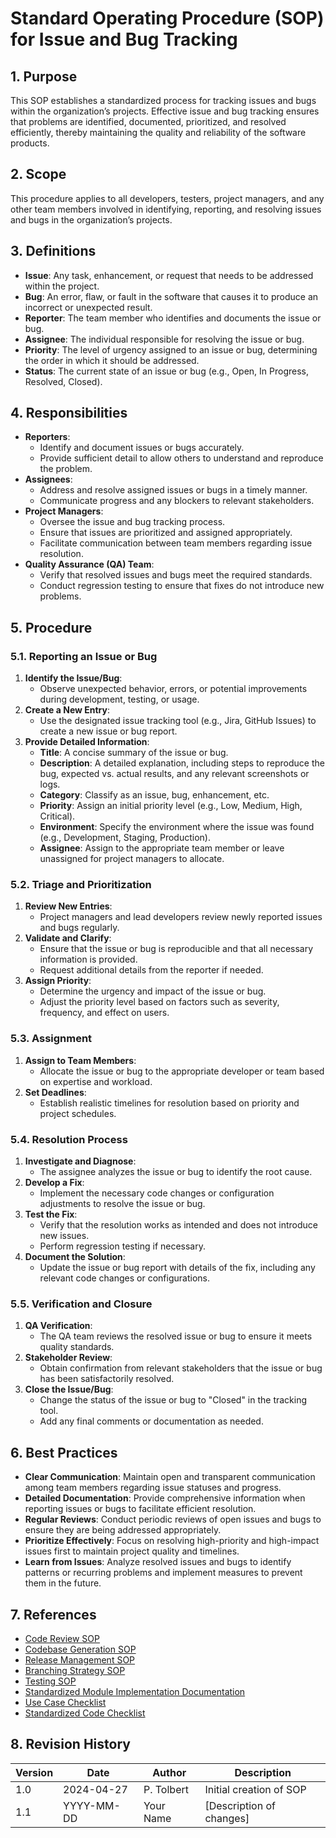 # Standard Operating Procedure (SOP) for Issue and Bug Tracking

## 1. Purpose
This SOP establishes a standardized process for tracking issues and bugs within the organization’s projects. Effective issue and bug tracking ensures that problems are identified, documented, prioritized, and resolved efficiently, thereby maintaining the quality and reliability of the software products.

## 2. Scope
This procedure applies to all developers, testers, project managers, and any other team members involved in identifying, reporting, and resolving issues and bugs in the organization’s projects.

## 3. Definitions
- **Issue**: Any task, enhancement, or request that needs to be addressed within the project.
- **Bug**: An error, flaw, or fault in the software that causes it to produce an incorrect or unexpected result.
- **Reporter**: The team member who identifies and documents the issue or bug.
- **Assignee**: The individual responsible for resolving the issue or bug.
- **Priority**: The level of urgency assigned to an issue or bug, determining the order in which it should be addressed.
- **Status**: The current state of an issue or bug (e.g., Open, In Progress, Resolved, Closed).

## 4. Responsibilities
- **Reporters**:
  - Identify and document issues or bugs accurately.
  - Provide sufficient detail to allow others to understand and reproduce the problem.
- **Assignees**:
  - Address and resolve assigned issues or bugs in a timely manner.
  - Communicate progress and any blockers to relevant stakeholders.
- **Project Managers**:
  - Oversee the issue and bug tracking process.
  - Ensure that issues are prioritized and assigned appropriately.
  - Facilitate communication between team members regarding issue resolution.
- **Quality Assurance (QA) Team**:
  - Verify that resolved issues and bugs meet the required standards.
  - Conduct regression testing to ensure that fixes do not introduce new problems.

## 5. Procedure

### 5.1. Reporting an Issue or Bug
1. **Identify the Issue/Bug**:
   - Observe unexpected behavior, errors, or potential improvements during development, testing, or usage.
2. **Create a New Entry**:
   - Use the designated issue tracking tool (e.g., Jira, GitHub Issues) to create a new issue or bug report.
3. **Provide Detailed Information**:
   - **Title**: A concise summary of the issue or bug.
   - **Description**: A detailed explanation, including steps to reproduce the bug, expected vs. actual results, and any relevant screenshots or logs.
   - **Category**: Classify as an issue, bug, enhancement, etc.
   - **Priority**: Assign an initial priority level (e.g., Low, Medium, High, Critical).
   - **Environment**: Specify the environment where the issue was found (e.g., Development, Staging, Production).
   - **Assignee**: Assign to the appropriate team member or leave unassigned for project managers to allocate.

### 5.2. Triage and Prioritization
1. **Review New Entries**:
   - Project managers and lead developers review newly reported issues and bugs regularly.
2. **Validate and Clarify**:
   - Ensure that the issue or bug is reproducible and that all necessary information is provided.
   - Request additional details from the reporter if needed.
3. **Assign Priority**:
   - Determine the urgency and impact of the issue or bug.
   - Adjust the priority level based on factors such as severity, frequency, and effect on users.

### 5.3. Assignment
1. **Assign to Team Members**:
   - Allocate the issue or bug to the appropriate developer or team based on expertise and workload.
2. **Set Deadlines**:
   - Establish realistic timelines for resolution based on priority and project schedules.

### 5.4. Resolution Process
1. **Investigate and Diagnose**:
   - The assignee analyzes the issue or bug to identify the root cause.
2. **Develop a Fix**:
   - Implement the necessary code changes or configuration adjustments to resolve the issue or bug.
3. **Test the Fix**:
   - Verify that the resolution works as intended and does not introduce new issues.
   - Perform regression testing if necessary.
4. **Document the Solution**:
   - Update the issue or bug report with details of the fix, including any relevant code changes or configurations.

### 5.5. Verification and Closure
1. **QA Verification**:
   - The QA team reviews the resolved issue or bug to ensure it meets quality standards.
2. **Stakeholder Review**:
   - Obtain confirmation from relevant stakeholders that the issue or bug has been satisfactorily resolved.
3. **Close the Issue/Bug**:
   - Change the status of the issue or bug to "Closed" in the tracking tool.
   - Add any final comments or documentation as needed.

## 6. Best Practices
- **Clear Communication**: Maintain open and transparent communication among team members regarding issue statuses and progress.
- **Detailed Documentation**: Provide comprehensive information when reporting issues or bugs to facilitate efficient resolution.
- **Regular Reviews**: Conduct periodic reviews of open issues and bugs to ensure they are being addressed appropriately.
- **Prioritize Effectively**: Focus on resolving high-priority and high-impact issues first to maintain project quality and timelines.
- **Learn from Issues**: Analyze resolved issues and bugs to identify patterns or recurring problems and implement measures to prevent them in the future.

## 7. References
- [Code Review SOP](workflow/SOP_code_review.md)
- [Codebase Generation SOP](workflow/codebase_generation_sop.md)
- [Release Management SOP](workflow/release_management_sop.md)
- [Branching Strategy SOP](workflow/SOP_branching_strategy.md)
- [Testing SOP](workflow/testing_sop.md)
- [Standardized Module Implementation Documentation](implementation/SOP_standardized_module_implementation_documentation.md)
- [Use Case Checklist](checklists/usecasechecklist.md)
- [Standardized Code Checklist](checklists/standardized_code_checklist.md)

## 8. Revision History

| Version | Date       | Author      | Description                   |
|---------|------------|-------------|-------------------------------|
| 1.0     | 2024-04-27 | P. Tolbert  | Initial creation of SOP       |
| 1.1     | YYYY-MM-DD | Your Name   | [Description of changes]      |
